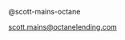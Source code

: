@scott-mains-octane

scott.mains@octanelending.com

<!---
scott-mains-octane/scott-mains-octane is a ✨ special ✨ repository because its `README.md` (this file) appears on your GitHub profile.
You can click the Preview link to take a look at your changes.
--->
